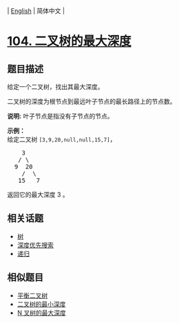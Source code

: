 
| [English](README_EN.md) | 简体中文 |

# [104. 二叉树的最大深度](https://leetcode-cn.com/problems/maximum-depth-of-binary-tree/)

## 题目描述

<p>给定一个二叉树，找出其最大深度。</p>

<p>二叉树的深度为根节点到最远叶子节点的最长路径上的节点数。</p>

<p><strong>说明:</strong>&nbsp;叶子节点是指没有子节点的节点。</p>

<p><strong>示例：</strong><br>
给定二叉树 <code>[3,9,20,null,null,15,7]</code>，</p>

<pre>    3
   / \
  9  20
    /  \
   15   7</pre>

<p>返回它的最大深度&nbsp;3 。</p>


## 相关话题

- [树](https://leetcode-cn.com/tag/tree)
- [深度优先搜索](https://leetcode-cn.com/tag/depth-first-search)
- [递归](https://leetcode-cn.com/tag/recursion)

## 相似题目

- [平衡二叉树](../balanced-binary-tree/README.md)
- [二叉树的最小深度](../minimum-depth-of-binary-tree/README.md)
- [N 叉树的最大深度](../maximum-depth-of-n-ary-tree/README.md)
